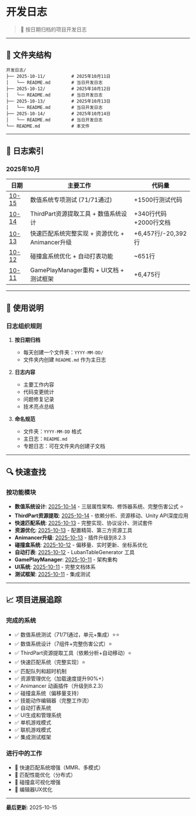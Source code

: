 # 开发日志

> 📝 按日期归档的项目开发日志

---

## 📂 文件夹结构

```
开发日志/
├── 2025-10-11/          # 2025年10月11日
│   └── README.md        # 当日开发日志
├── 2025-10-12/          # 2025年10月12日
│   └── README.md        # 当日开发日志
├── 2025-10-13/          # 2025年10月13日
│   └── README.md        # 当日开发日志
├── 2025-10-14/          # 2025年10月14日
│   └── README.md        # 当日开发日志
└── README.md            # 本文件
```

---

## 📅 日志索引

### 2025年10月

| 日期 | 主要工作 | 代码量 |
|------|---------|--------|
| [10-15](2025-10-15/README.md) | 数值系统专项测试 (71/71通过) | +1500行测试代码 |
| [10-14](2025-10-14/README.md) | ThirdPart资源提取工具 + 数值系统设计 | +340行代码 +2000行文档 |
| [10-13](2025-10-13/README.md) | 快速匹配系统完整实现 + 资源优化 + Animancer升级 | +6,457行/-20,392行 |
| [10-12](2025-10-12/README.md) | 碰撞盒系统优化 + 自动打表功能 | ~651行 |
| [10-11](2025-10-11/README.md) | GamePlayManager重构 + UI文档 + 测试框架 | +6,475行 |

---

## 📖 使用说明

### 日志组织规则

1. **按日期归档**
   - 每天创建一个文件夹：`YYYY-MM-DD/`
   - 文件夹内创建 `README.md` 作为主日志

2. **日志内容**
   - 主要工作内容
   - 代码变更统计
   - 问题修复记录
   - 技术亮点总结

3. **命名规范**
   - 文件夹：`YYYY-MM-DD` 格式
   - 主日志：`README.md`
   - 专题日志：可在文件夹内创建子文档

---

## 🔍 快速查找

### 按功能模块

- **数值系统设计**: [2025-10-14](2025-10-14/README.md) - 三层属性架构、修饰器系统、完整伤害公式 ⭐
- **ThirdPart资源提取**: [2025-10-14](2025-10-14/README.md) - 依赖分析、资源移动、Unity API深度应用
- **快速匹配系统**: [2025-10-13](2025-10-13/README.md) - 完整实现、协议设计、测试套件
- **资源优化**: [2025-10-13](2025-10-13/README.md) - 配置精简、第三方资源工具
- **Animancer升级**: [2025-10-13](2025-10-13/README.md) - 插件升级到8.2.3
- **碰撞盒系统**: [2025-10-12](2025-10-12/README.md) - 偏移量、实时更新、坐标系优化
- **自动打表**: [2025-10-12](2025-10-12/README.md) - LubanTableGenerator 工具
- **GamePlayManager**: [2025-10-11](2025-10-11/README.md) - 架构重构
- **UI系统**: [2025-10-11](2025-10-11/README.md) - 完整文档体系
- **测试框架**: [2025-10-11](2025-10-11/README.md) - 集成测试

---

## 📈 项目进展追踪

### 完成的系统

- ✅ 数值系统测试（71/71通过，单元+集成）⭐⭐
- ✅ 数值系统设计（7组件+完整伤害公式）⭐
- ✅ ThirdPart资源提取工具（依赖分析+自动移动）⭐
- ✅ 快速匹配系统（完整实现）⭐
- ✅ 匹配队列和超时机制
- ✅ 资源管理优化（加载速度提升90%+）
- ✅ Animancer 动画插件（升级到8.2.3）
- ✅ 碰撞盒系统（偏移量支持）
- ✅ 技能动作编辑器（完整工作流）
- ✅ 自动打表系统
- ✅ UI生成和管理系统
- ✅ 单机游戏模式
- ✅ 联机游戏模式
- ✅ 集成测试框架

### 进行中的工作

- 🔄 快速匹配系统增强（MMR、多模式）
- 🔄 匹配性能优化（分布式）
- 🔄 碰撞盒可视化增强
- 🔄 编辑器UX优化

---

**最后更新**: 2025-10-15

